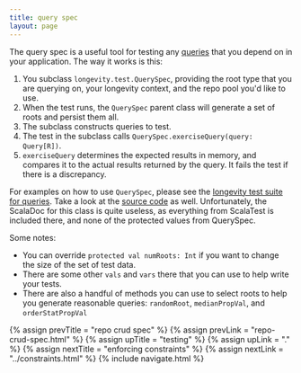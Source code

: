 ```yaml
---
title: query spec
layout: page
---
```


The query spec is a useful tool for testing any
[queries](../repo/query.html) that you depend on in your
application. The way it works is this:

1. You subclass `longevity.test.QuerySpec`, providing the root type
   that you are querying on, your longevity context, and the repo pool
   you'd like to use.
2. When the test runs, the `QuerySpec` parent class will generate a
   set of roots and persist them all.
3. The subclass constructs queries to test.
4. The test in the subclass calls `QuerySpec.exerciseQuery(query:
   Query[R])`.
5. `exerciseQuery` determines the expected results in memory, and
   compares it to the actual results returned by the query. It fails
   the test if there is a discrepancy.

For examples on how to use `QuerySpec`, please see the [longevity test
suite for
queries](https://github.com/longevityframework/longevity/tree/master/src/test/scala/longevity/integration/queries).
Take a look at the [source
code](https://github.com/longevityframework/longevity/blob/master/src/main/scala/longevity/test/QuerySpec.scala)
as well. Unfortunately, the ScalaDoc for this class is quite useless,
as everything from ScalaTest is included there, and none of the
protected values from QuerySpec.

Some notes:

- You can override `protected val numRoots: Int` if you want to change
  the size of the set of test data.
- There are some other `vals` and `vars` there that you can use to
  help write your tests.
- There are also a handful of methods you can use to select roots to
  help you generate reasonable queries: `randomRoot`, `medianPropVal`,
  and `orderStatPropVal`

{% assign prevTitle = "repo crud spec" %}
{% assign prevLink = "repo-crud-spec.html" %}
{% assign upTitle = "testing" %}
{% assign upLink = "." %}
{% assign nextTitle = "enforcing constraints" %}
{% assign nextLink = "../constraints.html" %}
{% include navigate.html %}
